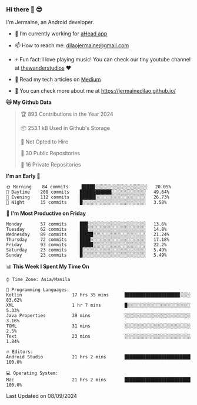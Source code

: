 ### Hi there 👋 😎
I'm Jermaine, an Android developer.

- 🔭 I’m currently working for [aHead app](https://www.ahead-app.com/)

- 📫 How to reach me: dilaojermaine@gmail.com

- ⚡ Fun fact: I love playing music! You can check our tiny youtube channel at [thewanderstudios](https://www.youtube.com/thewanderstudios) ♥️

- 📖 Read my tech articles on [Medium](https://jermainedilao.medium.com/)

- 👀 You can check more about me at https://jermainedilao.github.io/

<!--
**jermainedilao/jermainedilao** is a ✨ _special_ ✨ repository because its `README.md` (this file) appears on your GitHub profile.

Here are some ideas to get you started:

- 🔭 I’m currently working on ...
- 🌱 I’m currently learning ...
- 👯 I’m looking to collaborate on ...
- 🤔 I’m looking for help with ...
- 💬 Ask me about ...
- 📫 How to reach me: ...
- 😄 Pronouns: ...
- ⚡ Fun fact: ...
-->

<!--START_SECTION:waka-->
**🐱 My Github Data** 

> 🏆 893 Contributions in the Year 2024
 > 
> 📦 253.1 kB Used in Github's Storage 
 > 
> 🚫 Not Opted to Hire
 > 
> 📜 30 Public Repositories 
 > 
> 🔑 16 Private Repositories  
 > 
**I'm an Early 🐤** 

```text
🌞 Morning    84 commits     █████░░░░░░░░░░░░░░░░░░░░   20.05% 
🌆 Daytime    208 commits    ████████████░░░░░░░░░░░░░   49.64% 
🌃 Evening    112 commits    ██████░░░░░░░░░░░░░░░░░░░   26.73% 
🌙 Night      15 commits     █░░░░░░░░░░░░░░░░░░░░░░░░   3.58%

```
📅 **I'm Most Productive on Friday** 

```text
Monday       57 commits     ███░░░░░░░░░░░░░░░░░░░░░░   13.6% 
Tuesday      62 commits     ███░░░░░░░░░░░░░░░░░░░░░░   14.8% 
Wednesday    89 commits     █████░░░░░░░░░░░░░░░░░░░░   21.24% 
Thursday     72 commits     ████░░░░░░░░░░░░░░░░░░░░░   17.18% 
Friday       93 commits     █████░░░░░░░░░░░░░░░░░░░░   22.2% 
Saturday     23 commits     █░░░░░░░░░░░░░░░░░░░░░░░░   5.49% 
Sunday       23 commits     █░░░░░░░░░░░░░░░░░░░░░░░░   5.49%

```


📊 **This Week I Spent My Time On** 

```text
⌚︎ Time Zone: Asia/Manila

💬 Programming Languages: 
Kotlin                   17 hrs 35 mins      █████████████████████░░░░   83.62% 
XML                      1 hr 7 mins         █░░░░░░░░░░░░░░░░░░░░░░░░   5.33% 
Java Properties          39 mins             ░░░░░░░░░░░░░░░░░░░░░░░░░   3.16% 
TOML                     31 mins             ░░░░░░░░░░░░░░░░░░░░░░░░░   2.5% 
Text                     23 mins             ░░░░░░░░░░░░░░░░░░░░░░░░░   1.84%

🔥 Editors: 
Android Studio           21 hrs 2 mins       █████████████████████████   100.0%

💻 Operating System: 
Mac                      21 hrs 2 mins       █████████████████████████   100.0%

```


 Last Updated on 08/09/2024
<!--END_SECTION:waka-->
